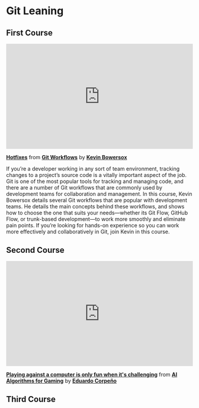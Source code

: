 

<h1>Git Leaning</h1>

<h2>First Course</h2>

<div style="position:relative;height:0;padding-bottom:56.25%"><iframe width="640" height="360" src="https://www.linkedin.com/learning/embed/git-workflows/hotfixes?autoplay=false&claim=AQHD2VqoHAdVQQAAAYFSJXaifsNBvfO-sNk5BKXI2F1MK2iju4R8nU3RyWviFXpMEQcSnRS3_r9GpgFYyFMZfv0s_mpLqQd3Gh2wEhhf5bRNxCHKQZe9rsEbVDnt0kf_jFIrBbKbQnwFVWnWG6VOQtkcECwgT72LRk5HSwbXbH3QiLdmrEI8J0HwDOy1sA1GvzQa5VNc2l5HSNptM-ZxSD11MxO1auF41aft6pfPQAZS5Hj11dteYeOoOD1NtIomGwE9HLPJeX33FdwwuCGejTV43Qvcb8jV2p64njmI9I7GtaNedNZYr6Kk60b6oShny5lfwrsXUDOJm2RM_Lm7aJKaCDWd4xkaEwxcXZSVogerQvPngSnRStM55RlSqdOjp1vEwMWP878sZoT8zJnZyHYFmXPcmSxsoSIGZry2QLgP-hQ-CKelDqGlIfPyd5UrexsbZRChfrH0v3pD-ZDD0mX4TB4Qe4cIx51PCiAxnER6KcRCvon7vglQy0HLKDT6nLRMpxn1rh_w3De4TwLfjN_E1_P9cGC_P4M866dNFjKfe682jYut1ZwKx5l4Ph8WPqxCcC4V7CfK7Uj5mmDGqmQOhYHKkp2jThP7SwaLbziCT2QnKkgF-vG_t7Fzx2UiCwKKCj-MDxuRjrQAomuiG2KTMIYZRlU1JU3UZU-luwjZ5uEgD5oQI9pLZrX0HCVb7v2w3qNXYKRYADu6viMwlktvIgfUTzaLgfv59KmbzRbxcCirtdp7HRtrt0q-i4ALCHNxwTBUP62JwDvVPpkxiMDuf2r-gT-_EtUyrKhgFzd2IL7pzyWojoLAQFDsBBekFZqZhZZ4gzx2wPkjhzlNoaU_otGOIeqIL7kmdLQLxFyShJCvDYpc38IZ3508RnYPKE_LLkRyzlfydPpORYRwqCiojoi6GxIfd1nCujwpFY0hIc_HcLXA_OrwCaE0TpcUxYHJYYV654wbsXAKC_0lwE9S7QLPRNb7jj58tkUjtsEtx1y3-E_7geGJ1C9wZwKwu3XlDWXszXqqzBVv0Cz6Y7IiXctVLQlKlTzhQ-K4j7XxncrifjiN7-2A-tSvaBwQpLmJl2sYL5YjKPyxIXKyYzHvtB9HCt3OOAbo3fS37wMpbMSj0N1EXyp6EjMDvUFgnDLLojG6DIGXkSAOonQDmSDe7ygaLHilqQ&lipi=urn%3Ali%3Apage%3Ad_learning_content%3B7VTsM5OyQOq1bAFDW0yHRg%3D%3D&licu" mozallowfullscreen="true" webkitallowfullscreen="true" allowfullscreen="true" frameborder="0" style="position:absolute;width:100%;height:100%;left:0"></iframe></div><p><strong><a href="https://www.linkedin.com/learning/git-workflows/hotfixes?trk=embed_lil">Hotfixes</a></strong> from <strong><a href="https://www.linkedin.com/learning/git-workflows?trk=embed_lil">Git Workflows</a></strong> by <strong><a href="https://www.linkedin.com/learning/instructors/kevin-bowersox?trk=embed_lil">Kevin Bowersox</a></strong></p>

If you’re a developer working in any sort of team environment, tracking changes to a project’s source code is a vitally important aspect of the job. Git is one of the most popular tools for tracking and managing code, and there are a number of Git workflows that are commonly used by development teams for collaboration and management. In this course, Kevin Bowersox details several Git workflows that are popular with development teams. He details the main concepts behind these workflows, and shows how to choose the one that suits your needs—whether its Git Flow, GitHub Flow, or trunk-based development—to work more smoothly and eliminate pain points. If you’re looking for hands-on experience so you can work more effectively and collaboratively in Git, join Kevin in this course.

<h2>Second Course</h2>
<div style="position:relative;height:0;padding-bottom:56.25%"><iframe width="640" height="360" src="https://www.linkedin.com/learning/embed/ai-algorithms-for-gaming/playing-against-a-computer-is-only-fun-when-it-s-challenging?autoplay=false&claim=AQHeqpZ-f60xpwAAAYFSUloYRvOyGVQto4CELRSDADFOp9bsuAI37MFSdYtgyIApqWvZmNzSi1-4BKKUJZCy_JzKyktA7wBK0EnsCVuYMsggnAlHkVl0tEOoLPC2lunkfPMjqaJMUgpXEdl70G44Xx18tLBsJtvlnDaNIH59lm09XBU0ciAh5lBAsBF67pUFwFw6pEkQOgJCAxml8M8WtCds5RpdsFoDmYbpWFcq55skm0WaXjIq7iuCZQoYwZaaFeIg3aE7m7b7umFGJNTcPtVMamoT9nQZvgA4QRgsWqqT-4VoNV3vaD6GK7QcGNX4vXqW8qSc1-h_jlkkzToAqCMToIVG54dtI70kW9feMez4oZTVcTJ3KpmruZh2F9riWueJ_HfH7he-H0CCj7yL1knXAyizf_RlnIjMafiV8HPKP7hTEncZhJ4U6vQQApMxS7_aiSmqf_wPrf43_PVGTFgiFDKu4yI_a6btclcps6zaRtLVszFdX_lAtvzm3X51UY1qy1Zn9WhYv1cmiF9SLm3hDr4jKo3OGrJ5gy9OPNXZzfJFyI2m7aWT7TpaU_mp6h-EEC-C69m5ZNFsmNCSomHoebxzaLrVZ2MrzukiAYAPL1c1l6oaRIE50MN8uM1VBZl8cW0DpHff54fVsXWhdyDMSuQI9FPCBSEKTDgEADCZHieXD0uDnJu81JaB9g8sgAuFsnvFM0d9iJRH6R_2t57f29d0nWwOnIsEf5ggMkMGvR87MjcZJ_1AWkw3RtKidE-fR98uha3pXM2_gKkgLM6k9d5HAg7GlQXJ3gPp8TyFYj_335iay8dRgK8wScS06l1xjSl6frGbbDLP87TEU9AhYYu2bnS4uDQ2jco23NeJB-v5dyqSKXJP12OTNwzHpSohibogGbF_fqivL8mdoxdORA4RqbCZeqhDwNYS6zBcLp_hDnQ2YNCLu-dKYnC6AxevQQzkLsBGZlQBimm-vifqqU2xAPvN1RjvpWtMQCJtEsZi5BIgVJ7ntrNiub-N-7lS0LRgHCI03h0orCp4C5FuljbcP4m0xkC7aktNXFsjCzLkEnlANxcD2-wD4ivVd5LgKpck0pzYsTv2NO-7zIBRV7dRkLEM8iHnTGRSMPPEPg60MKoOoKzs5EIaGyT7DPiqoa5J93w2sQX8opwgsK8JYfG7eH4Ezg&lipi=urn%3Ali%3Apage%3Ad_learning_content%3Bm%2FI%2F8eXwQXKAXBjrygWm4w%3D%3D&licu" mozallowfullscreen="true" webkitallowfullscreen="true" allowfullscreen="true" frameborder="0" style="position:absolute;width:100%;height:100%;left:0"></iframe></div><p><strong><a href="https://www.linkedin.com/learning/ai-algorithms-for-gaming/playing-against-a-computer-is-only-fun-when-it-s-challenging?trk=embed_lil">Playing against a computer is only fun when it&#39;s challenging</a></strong> from <strong><a href="https://www.linkedin.com/learning/ai-algorithms-for-gaming?trk=embed_lil">AI Algorithms for Gaming</a></strong> by <strong><a href="https://www.linkedin.com/learning/instructors/eduardo-corpeno?trk=embed_lil">Eduardo Corpeño</a></strong></p>

<h2>Third Course</h2>
<div id="preview" style="display:none">
<div style="position:relative;height:0;padding-bottom:56.25%"><iframe width="640" height="360" src="https://www.linkedin.com/learning/embed/git-workflows/releasing-with-feature-flags?autoplay=false&claim=AQFNSMw-Wfr1FwAAAYFSccA1shOG9oYZTq-yaciR3DLR-MIMyX-5HqWsIXipzj85_rLWfmea-fd9tYjgXHNLCv9dSCm6MHYnGGUaVNwlIsdK0mFuxpCj4Kr9AYS6VcPza1rSP3OXG_rYzn3SIXhsthFu9hjpZoEYbnJy6X9QEPJtakwDerwVMEQio2HErSH4vL6hxaYsAY6pwB3ORgEKA-_8PERjHHjr73ZUYaC3P1TS9gmSsdVEPzL8D0zrQ77rBBAJ1MhRp6Ym1rboqFSF3fTHhH_E5gzykV6RafLD2yNB8DWcHwLhvzQ0YqAgvNByFQzuyEoZ2iJjqLxJEruGu8KKMWjrcUws34pwW85KDXCkpVkCcKWWYIgCjT13_dkkA86W04ICBA5sLEjEFTm0qSKDU8Xm0A0YKQtiR7HW8YLkNWuufs1K-9kn-_8NCS17a7x093nX6PufzdRBy9GPE58iR3MVsX72S-uCyRz_yoXUO4D0RWMt0IHuJq4sF0iF1aHhERUQMncMSgiqNcGNrzKqZLp_ESiTkgxyrHqF1Jgl2mTsmR83Sa--w29jE7r9ze94zqzsHlF_gFzngJ7k1m4jAilxheFB-nTIDpjmqE80p6XdsFftj9Jy5ERvPOrQcAzeZcoWA7KBVJlbXMMBFi81v0P-Y-pPS6q1B3Ru7D5sejzgklqvELduAl-V3rBiO1WSMZRaBqub_rzTFhEuCqTtaq7Z8by0XNzw6OQVJysrhKeOM4u5YZX_I8qTRgLwXcHp0tM0ANSR1uGVQI-mxoq1HkIIFa3UGXyIPGu_quIu5O1KekTOS5tDvfU0zcJea3MiG_NP5MafQojPboESkfSceJwF8e9_vqbl2kvP2MAVE8m0nmB6G1qfTaKXn94VqgKbEFszskU_mJaV2tKuw1jNwpaIecLzpfiMHpB-eSZlo9TSw3lFxlwE2xiSdqAtI5vhF_lhqal7WWbvZC542zLpHmm9ge-u-TxgUTDm_-5sdogJbFFmtRKGKlclke5ZcA77GCnjh32lWu7kMn80AbfMVCLnMJWZTWBLm0fjMjt-9Ac7qI6scnsvyS2hzDocZc1oKTT6c5iHJ4f7MEe4l92VyCzcICqwdpKSfJytF4-vu3WHY5ZXzQBoKZiqsTDBNXflNmgOmhSSRRfWiXHGwiWaTGUsV0xieQ&lipi=urn%3Ali%3Apage%3Ad_learning_content%3B4iOhXUuWS7yZ9yPs6owT8Q%3D%3D&licu" mozallowfullscreen="true" webkitallowfullscreen="true" allowfullscreen="true" frameborder="0" style="position:absolute;width:100%;height:100%;left:0"></iframe></div><p><strong><a href="https://www.linkedin.com/learning/git-workflows/releasing-with-feature-flags?trk=embed_lil">Releasing with feature flags</a></strong> from <strong><a href="https://www.linkedin.com/learning/git-workflows?trk=embed_lil">Git Workflows</a></strong> by <strong><a href="https://www.linkedin.com/learning/instructors/kevin-bowersox?trk=embed_lil">Kevin Bowersox</a></strong></p>
</div>